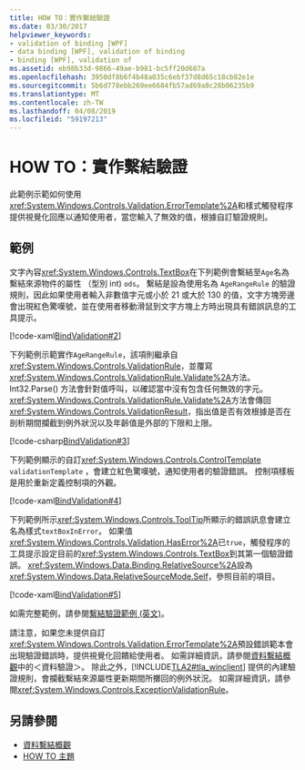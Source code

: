 ```yaml
---
title: HOW TO：實作繫結驗證
ms.date: 03/30/2017
helpviewer_keywords:
- validation of binding [WPF]
- data binding [WPF], validation of binding
- binding [WPF], validation of
ms.assetid: eb98b33d-9866-49ae-b981-bc5ff20d607a
ms.openlocfilehash: 3950df8b6f4b48a035c6ebf37d8d65c18cb82e1e
ms.sourcegitcommit: 5b6d778ebb269ee6684fb57ad69a8c28b06235b9
ms.translationtype: MT
ms.contentlocale: zh-TW
ms.lasthandoff: 04/08/2019
ms.locfileid: "59197213"
---
```

# <a name="how-to-implement-binding-validation"></a>HOW TO：實作繫結驗證
此範例示範如何使用<xref:System.Windows.Controls.Validation.ErrorTemplate%2A>和樣式觸發程序提供視覺化回應以通知使用者，當您輸入了無效的值，根據自訂驗證規則。  
  
## <a name="example"></a>範例  
 文字內容<xref:System.Windows.Controls.TextBox>在下列範例會繫結至`Age`名為繫結來源物件的屬性 （型別 int) `ods`。 繫結是設為使用名為 `AgeRangeRule` 的驗證規則，因此如果使用者輸入非數值字元或小於 21 或大於 130 的值，文字方塊旁邊會出現紅色驚嘆號，並在使用者移動滑鼠到文字方塊上方時出現具有錯誤訊息的工具提示。  
  
 [!code-xaml[BindValidation#2](~/samples/snippets/csharp/VS_Snippets_Wpf/BindValidation/CSharp/Window1.xaml#2)]  
  
 下列範例示範實作`AgeRangeRule`，該項則繼承自<xref:System.Windows.Controls.ValidationRule>，並覆寫<xref:System.Windows.Controls.ValidationRule.Validate%2A>方法。 Int32.Parse() 方法會針對值呼叫，以確認當中沒有包含任何無效的字元。 <xref:System.Windows.Controls.ValidationRule.Validate%2A>方法會傳回<xref:System.Windows.Controls.ValidationResult>，指出值是否有效根據是否在剖析期間攔截到例外狀況以及年齡值是外部的下限和上限。  
  
 [!code-csharp[BindValidation#3](~/samples/snippets/csharp/VS_Snippets_Wpf/BindValidation/CSharp/AgeRangeRule.cs#3)]  
  
 下列範例顯示的自訂<xref:System.Windows.Controls.ControlTemplate> `validationTemplate` ，會建立紅色驚嘆號，通知使用者的驗證錯誤。 控制項樣板是用於重新定義控制項的外觀。  
  
 [!code-xaml[BindValidation#4](~/samples/snippets/csharp/VS_Snippets_Wpf/BindValidation/CSharp/Window1.xaml#4)]  
  
 下列範例所示<xref:System.Windows.Controls.ToolTip>所顯示的錯誤訊息會建立名為樣式`textBoxInError`。 如果值<xref:System.Windows.Controls.Validation.HasError%2A>已`true`，觸發程序的工具提示設定目前的<xref:System.Windows.Controls.TextBox>到其第一個驗證錯誤。 <xref:System.Windows.Data.Binding.RelativeSource%2A>設為<xref:System.Windows.Data.RelativeSourceMode.Self>，參照目前的項目。  
  
 [!code-xaml[BindValidation#5](~/samples/snippets/csharp/VS_Snippets_Wpf/BindValidation/CSharp/Window1.xaml#5)]  
  
 如需完整範例，請參閱[繫結驗證範例 (英文)](https://go.microsoft.com/fwlink/?LinkID=159972)。  
  
 請注意，如果您未提供自訂<xref:System.Windows.Controls.Validation.ErrorTemplate%2A>預設錯誤範本會出現驗證錯誤時，提供視覺化回饋給使用者。 如需詳細資訊，請參閱[資料繫結概觀](data-binding-overview.md)中的＜資料驗證＞。 除此之外，[!INCLUDE[TLA2#tla_winclient](../../../../includes/tla2sharptla-winclient-md.md)] 提供的內建驗證規則，會攔截繫結來源屬性更新期間所擲回的例外狀況。 如需詳細資訊，請參閱<xref:System.Windows.Controls.ExceptionValidationRule>。  
  
## <a name="see-also"></a>另請參閱

- [資料繫結概觀](data-binding-overview.md)
- [HOW TO 主題](data-binding-how-to-topics.md)
